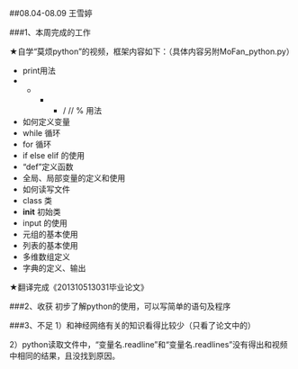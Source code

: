 ##08.04-08.09 王雪婷

###1、本周完成的工作

★自学“莫烦python”的视频，框架内容如下：（具体内容另附MoFan_python.py）

- print用法
- + - * / // % 用法
- 如何定义变量
- while 循环
- for 循环
- if else elif 的使用
- “def”定义函数
- 全局、局部变量的定义和使用
- 如何读写文件
- class 类
- __init__ 初始类
- input 的使用
- 元组的基本使用
- 列表的基本使用
- 多维数组定义
- 字典的定义、输出


★翻译完成《201310513031毕业论文》


###2、收获
初步了解python的使用，可以写简单的语句及程序

###3、不足
1）和神经网络有关的知识看得比较少（只看了论文中的）

2）python读取文件中，“变量名.readline”和“变量名.readlines”没有得出和视频中相同的结果，且没找到原因。